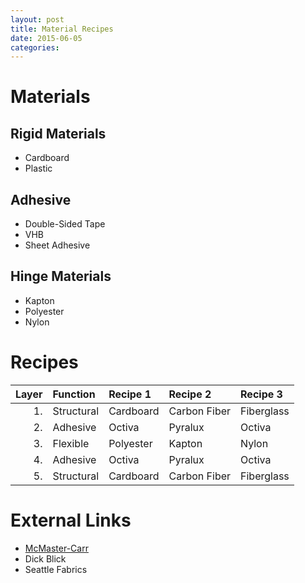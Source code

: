 ```yaml
---
layout: post
title: Material Recipes
date: 2015-06-05
categories: 
---
```


Materials
=========

Rigid Materials
---------------

- Cardboard
- Plastic

Adhesive
--------

- Double-Sided Tape
- VHB
- Sheet Adhesive

Hinge Materials
---------------

- Kapton
- Polyester
- Nylon

Recipes
=======

|  Layer|  Function|   Recipe 1|    Recipe 2|  Recipe 3|
|------:|:---------|:----------|:-----------|:---------|
|     1.|Structural|  Cardboard|Carbon Fiber|Fiberglass|
|     2.|  Adhesive|     Octiva|     Pyralux|    Octiva|
|     3.|  Flexible|  Polyester|      Kapton|     Nylon|
|     4.|  Adhesive|     Octiva|     Pyralux|    Octiva|
|     5.|Structural|  Cardboard|Carbon Fiber|Fiberglass|

External Links
==============

- [McMaster-Carr](http://www.mcmaster.com)
- Dick Blick
- Seattle Fabrics
